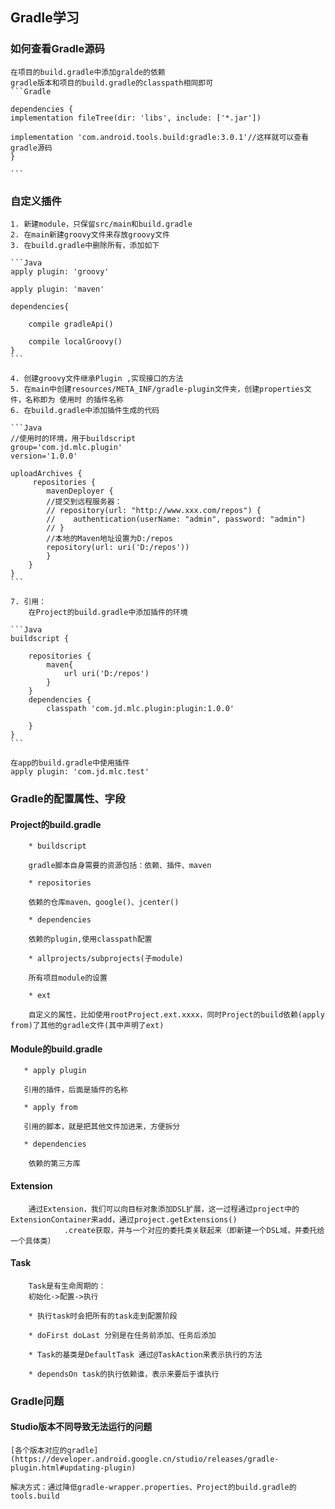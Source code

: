 
##	Gradle学习

###	如何查看Gradle源码

    在项目的build.gradle中添加gralde的依赖
    gradle版本和项目的build.gradle的classpath相同即可
    ```Gradle
    
    dependencies {
    implementation fileTree(dir: 'libs', include: ['*.jar'])

    implementation 'com.android.tools.build:gradle:3.0.1'//这样就可以查看gradle源码
    }
    
    ```
###	自定义插件
    
    1. 新建module，只保留src/main和build.gradle
    2. 在main新建groovy文件来存放groovy文件
    3. 在build.gradle中删除所有，添加如下
	
    ```Java
    apply plugin: 'groovy'

    apply plugin: 'maven'

    dependencies{

        compile gradleApi()

        compile localGroovy()
    }
    ```
	
    4. 创建groovy文件继承Plugin ,实现接口的方法
    5. 在main中创建resources/META_INF/gradle-plugin文件夹，创建properties文件，名称即为 使用时 的插件名称
    6. 在build.gradle中添加插件生成的代码
	
    ```Java
    //使用时的环境，用于buildscript
    group='com.jd.mlc.plugin'
    version='1.0.0' 

    uploadArchives {
         repositories {
            mavenDeployer {
            //提交到远程服务器：
            // repository(url: "http://www.xxx.com/repos") {
            //    authentication(userName: "admin", password: "admin")
            // }
            //本地的Maven地址设置为D:/repos
            repository(url: uri('D:/repos'))
            }
        }
    }
    ```
	
    7. 引用：
        在Project的build.gradle中添加插件的环境
		
	```Java
	buildscript {

		repositories {
			maven{
				url uri('D:/repos')
			}
		}
		dependencies {
			classpath 'com.jd.mlc.plugin:plugin:1.0.0'
		
		}
	}
	```
	
	在app的build.gradle中使用插件
	apply plugin: 'com.jd.mlc.test'
 
    
###	Gradle的配置属性、字段

####	Project的build.gradle
    
		* buildscript
        
        gradle脚本自身需要的资源包括：依赖、插件、maven

        * repositories
        
        依赖的仓库maven、google()、jcenter()
        
        * dependencies
        
        依赖的plugin,使用classpath配置
        
        * allprojects/subprojects(子module)
        
        所有项目module的设置
        
        * ext
        
        自定义的属性，比如使用rootProject.ext.xxxx，同时Project的build依赖(apply from)了其他的gradle文件(其中声明了ext)

####	Module的build.gradle
    
       * apply plugin
       
       引用的插件，后面是插件的名称
       
       * apply from
       
       引用的脚本，就是把其他文件加进来，方便拆分
	   
	   * dependencies
        
        依赖的第三方库

####	Extension
    
        通过Extension，我们可以向目标对象添加DSL扩展，这一过程通过project中的ExtensionContainer来add，通过project.getExtensions()
                .create获取，并与一个对应的委托类关联起来（即新建一个DSL域，并委托给一个具体类）
                
####	Task
    
        Task是有生命周期的：
        初始化->配置->执行
        
        * 执行task时会把所有的task走到配置阶段
        
        * doFirst doLast 分别是在任务前添加、任务后添加
        
        * Task的基类是DefaultTask 通过@TaskAction来表示执行的方法
        
        * dependsOn task的执行依赖谁，表示来要后于谁执行
 
###	Gradle问题

####	Studio版本不同导致无法运行的问题

	[各个版本对应的gradle](https://developer.android.google.cn/studio/releases/gradle-plugin.html#updating-plugin)
	
	解决方式：通过降低gradle-wrapper.properties、Project的build.gradle的tools.build
        
        
        
        
        



